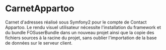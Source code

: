 # CarnetAppartoo
Carnet d'adresses réalisé sous Symfony2 pour le compte de Contact Appartoo.
Le rendu visuel utilisateur nécessite l'installation du framework et du bundle FOSuserBundle dans un nouveau projet ainsi que la copie des fichiers sources à la racine du projet, sans oublier l'importation de la base de données sur le serveur client.
